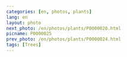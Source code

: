 ```yaml
---
categories: [en, photos, plants]
lang: en
layout: photo
next_photo: /en/photos/plants/P0000020.html
picname: P0000025
prev_photo: /en/photos/plants/P0000024.html
tags: [Trees]
---
```

